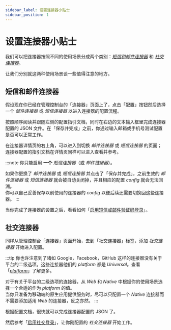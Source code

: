 ```yaml
---
sidebar_label: 设置连接器小贴士
sidebar_position: 1
---
```


# 设置连接器小贴士

我们可以把连接器按照不同的使用场景分成两个类别：[_短信和邮件连接器_](./connector-setup-tips.md/#短信和邮件连接器) 和 [_社交连接器_](./connector-setup-tips.md/#社交连接器)。

让我们分别就这两种使用场景谈一些值得注意的地方。

## 短信和邮件连接器

假设现在你已经在管理控制台的「连接器」页面上了，点击「配置」按钮然后选择一个 _邮件连接器_ 或 _短信连接器_ 以进入连接器的配置流程。

按照顺序阅读并跟随左侧的配置指引文档，同时在右边的文本输入框里完成连接器配置的 JSON 文件。在「保存并完成」之前，你通过输入邮箱或手机号测试配置是否可以正常工作。

在连接器详情页的右上角，可以进入到切换 _邮件连接器_ 或 _短信连接器_ 的页面；连接器配置的指引文档在详情页同样可以进入查看并参考。

:::note
你只能启用 **一个** _短信连接器_（或 _邮件链接器_）。

如果你更换了 _邮件连接器_ 或 _短信连接器_ 并点击了「保存并完成」，之前生效的 _邮件连接器_ 或 _短信连接器_ 就会被自动关闭掉，并且相应的配置 _config_ 就会无法回溯。<br/>
你可以自己妥善保存以前使用的连接器的 _config_ 以便后续还需要切换回这些连接器。
:::

当你完成了连接器的设置之后，看看如何「[启用短信或邮件验证码登录](../../tutorials/get-started/enable-passcode-sign-in)」。

## 社交连接器

同样从管理控制台「连接器」页面开始，去到「社交连接器」标签，添加 _社交连接器_ 开始进入配置。

:::tip
你也许注意到了诸如 Google，Facebook，GitHub 这样的连接器没有关于平台的二级选项。这些连接器他们的 _platform_ 都是 _Universal_。查看 「[_platform_](../../references/connectors/#platform)」了解更多。

对于有关于平台的二级选项的连接器，从 _Web_ 和 _Native_ 中根据你的使用场景选择一个合适的作为 _platform_ 的值。<br/>
当你只准备为移动端的原生应用提供服务时，尽可以只配置一个 _Native_ 连接器而不需要添加适用 _Web_ 的连接器，反之亦然。
:::

根据配置文档，很快就可以完成连接器配置的 JSON 了。

然后参考「[启用社交登录](../../tutorials/get-started/enable-social-sign-in)」，让你刚配置的 _社交连接器_ 开始工作。
